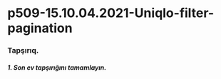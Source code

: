 # p509-15.10.04.2021-Uniqlo-filter-pagination


### Tapşırıq.

##### 1. Son ev tapşırığını tamamlayın.
